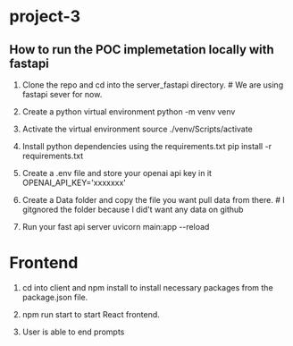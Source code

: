 # project-3



## How to run the POC implemetation locally with fastapi

1. Clone the repo and cd into the server_fastapi directory. # We are using fastapi sever for now.
   
2. Create a python virtual environment 
    python -m venv venv

3. Activate the virtual environment
    source ./venv/Scripts/activate

4. Install python dependencies using the requirements.txt
    pip install -r requirements.txt

5. Create a .env file and store your openai api key in it
    OPENAI_API_KEY='xxxxxxx'

6. Create a Data folder and copy the file you want pull data from there. # I gitgnored the folder because I did't want any data on github

7. Run your fast api server
    uvicorn main:app --reload

# Frontend

1. cd into client and npm install to install necessary packages from the package.json file.
 
3. npm run start to start React frontend.

4. User is able to end prompts


